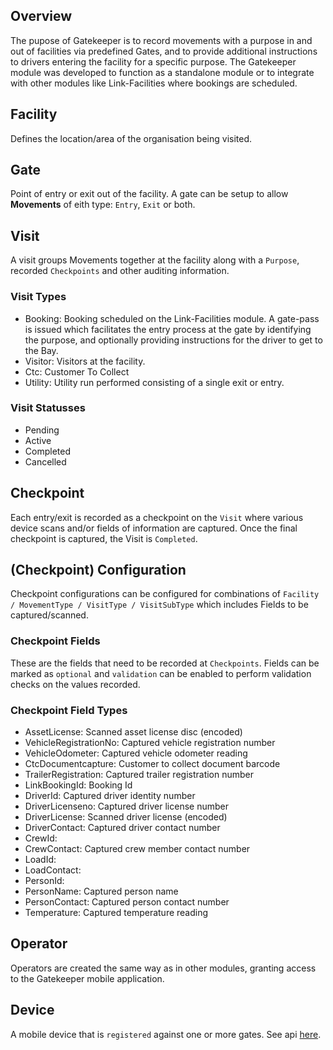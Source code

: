 ## Overview

The pupose of Gatekeeper is to record movements with a purpose in and out of facilities via predefined Gates, and to provide additional instructions to drivers entering the facility for a specific purpose.
The Gatekeeper module was developed to function as a standalone module or to integrate with other modules like Link-Facilities where bookings are scheduled.

## Facility

Defines the location/area of the organisation being visited.

## Gate

Point of entry or exit out of the facility. A gate can be setup to allow **Movements** of eith type: `Entry`, `Exit` or both.

## Visit

A visit groups Movements together at the facility along with a `Purpose`, recorded `Checkpoints` and other auditing information.

### Visit Types

- Booking: Booking scheduled on the Link-Facilities module.  A gate-pass is issued which facilitates the entry process at the gate by identifying the purpose, and optionally providing instructions for the driver to get to the Bay.
- Visitor: Visitors at the facility.
- Ctc: Customer To Collect
- Utility: Utility run performed consisting of a single exit or entry.

### Visit Statusses

- Pending
- Active
- Completed
- Cancelled

## Checkpoint

Each entry/exit is recorded as a checkpoint on the `Visit` where various device scans and/or fields of information are captured. Once the final checkpoint is captured, the Visit is `Completed`.

## (Checkpoint) Configuration

Checkpoint configurations can be configured for combinations of `Facility / MovementType / VisitType / VisitSubType` which includes Fields to be captured/scanned.

### Checkpoint Fields

These are the fields that need to be recorded at `Checkpoints`. Fields can be marked as `optional` and `validation` can be enabled to perform validation checks on the values recorded.

### Checkpoint Field Types

- AssetLicense:             Scanned asset license disc (encoded)
- VehicleRegistrationNo:    Captured vehicle registration number
- VehicleOdometer:         Captured vehicle odometer reading
- CtcDocumentcapture:       Customer to collect document barcode
- TrailerRegistration:      Captured trailer registration number
- LinkBookingId:            Booking Id
- DriverId:                 Captured driver identity number
- DriverLicenseno:          Captured driver license number
- DriverLicense:            Scanned driver license (encoded)
- DriverContact:            Captured driver contact number
- CrewId:
- CrewContact:              Captured crew member contact number
- LoadId:
- LoadContact:
- PersonId:
- PersonName:               Captured person name
- PersonContact:            Captured person contact number
- Temperature:              Captured temperature reading

## Operator

Operators are created the same way as in other modules, granting access to the Gatekeeper mobile application.

## Device

A mobile device that is `registered` against one or more gates. See api [here](https://trackmatic.github.io/trackmatic-documentation/rest/gatekeeper/open-api#operation/AppGates_Register).
